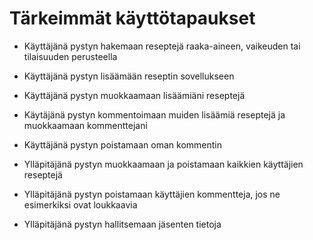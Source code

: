 # Tärkeimmät käyttötapaukset

- Käyttäjänä pystyn hakemaan reseptejä raaka-aineen, vaikeuden tai tilaisuuden perusteella
- Käyttäjänä pystyn lisäämään reseptin sovellukseen
- Käyttäjänä pystyn muokkaamaan lisäämiäni reseptejä
- Käytäjänä pystyn kommentoimaan muiden lisäämiä reseptejä ja muokkaamaan kommenttejani
- Käyttäjänä pystyn poistamaan oman kommentin

- Ylläpitäjänä pystyn muokkaamaan ja poistamaan kaikkien käyttäjien reseptejä 
- Ylläpitäjänä pystyn poistamaan käyttäjien kommentteja, jos ne esimerkiksi ovat loukkaavia
- Ylläpitäjänä pystyn hallitsemaan jäsenten tietoja
